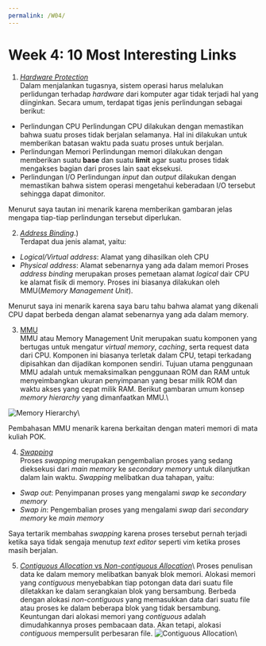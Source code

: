 ```yaml
---
permalink: /W04/
---
```

# Week 4: 10 Most Interesting Links

1. [*Hardware Protection*](https://www.geeksforgeeks.org/hardware-protection-and-type-of-hardware-protection/)\
Dalam menjalankan tugasnya, sistem operasi harus melalukan perlidungan terhadap *hardware* dari komputer agar tidak terjadi hal yang diinginkan.
Secara umum, terdapat tigas jenis perlindungan sebagai berikut:

- Perlindungan CPU
Perlindungan CPU dilakukan dengan memastikan bahwa suatu proses tidak berjalan selamanya. Hal ini dilakukan untuk memberikan batasan waktu pada
suatu proses untuk berjalan.
- Perlindungan Memori
Perlindungan memori dilakukan dengan memberikan suatu **base** dan suatu **limit** agar suatu proses tidak mengakses bagian dari proses lain saat eksekusi.
- Perlindungan I/O
Perlindungan *input* dan *output* dilakukan dengan memastikan bahwa sistem operasi mengetahui keberadaan I/O tersebut sehingga dapat dimonitor.

Menurut saya tautan ini menarik karena memberikan gambaran jelas mengapa tiap-tiap perlindungan tersebut diperlukan.

2. [*Address Binding*](https://www.geeksforgeeks.org/mapping-virtual-addresses-to-physical-addresses/#:~:text=Address%20binding%20is%20the%20process,that%20is%20loaded%20into%20memory).)\
Terdapat dua jenis alamat, yaitu:
- *Logical/Virtual address*: Alamat yang dihasilkan oleh CPU
- *Physical address*: Alamat sebenarnya yang ada dalam memori
Proses *address binding* merupakan proses pemetaan alamat *logical* dair CPU ke alamat fisik di memory. Proses ini biasanya dilakukan oleh
MMU(*Memory Management Unit*).

Menurut saya ini menarik karena saya baru tahu bahwa alamat yang dikenali CPU dapat berbeda dengan alamat sebenarnya yang ada dalam memory.

3. [MMU](https://www.techopedia.com/definition/4768/memory-management-unit-mmu)\
MMU atau Memory Management Unit merupakan suatu komponen yang bertugas untuk mengatur *virtual memory*, *caching*, serta request data dari CPU. Komponen ini
biasanya terletak dalam CPU, tetapi terkadang dipisahkan dan dijadikan komponen sendiri. Tujuan utama penggunaan MMU adalah untuk memaksimalkan penggunaan ROM
dan RAM untuk menyeimbangkan ukuran penyimpanan yang besar milik ROM dan waktu akses yang cepat milik RAM. Berikut gambaran umum konsep *memory hierarchy* yang
dimanfaatkan MMU.\

![Memory Hierarchy](https://techxplod.com/wp-content/uploads/2020/10/Merory-hierarchy.png)\

Pembahasan MMU menarik karena berkaitan dengan materi memori di mata kuliah POK.

4. [*Swapping*](https://www.tutorialspoint.com/operating_system/os_memory_management.htm)\
Proses *swapping* merupakan pengembalian proses yang sedang dieksekusi dari *main memory* ke *secondary memory* untuk dilanjutkan dalam lain waktu. *Swapping*
melibatkan dua tahapan, yaitu:
- *Swap out*: Penyimpanan proses yang mengalami *swap* ke *secondary memory*
- *Swap in*: Pengembalian proses yang mengalami *swap* dari *secondary memory* ke *main memory*

Saya tertarik membahas *swapping* karena proses tersebut pernah terjadi ketika saya tidak sengaja menutup *text editor* seperti vim ketika proses masih berjalan.

5. [*Contiguous Allocation* vs *Non-contiguous Allocation*](https://www.javatpoint.com/os-contiguous-allocation#:~:text=If%20the%20blocks%20are%20allocated,is%20known%20as%20contiguous%20allocation.&text=The%20starting%20block%20and%20the,are%20mentioned%20in%20the%20table.)\
Proses penulisan data ke dalam memory melibatkan banyak blok memori. Alokasi memori yang *contiguous* menyebabkan tiap potongan data dari suatu file diletakkan ke
dalam serangkaian blok yang bersambung. Berbeda dengan alokasi *non-contiguous* yang memasukkan data dari suatu file atau proses ke dalam beberapa blok yang tidak
bersambung. Keuntungan dari alokasi memori yang *contiguous* adalah dimudahkannya proses pembacaan data. Akan tetapi, alokasi *contiguous* mempersulit perbesaran
file.
![*Contiguous Allocation*](https://static.javatpoint.com/operating-system/images/os-contiguous-allocation.png)\


